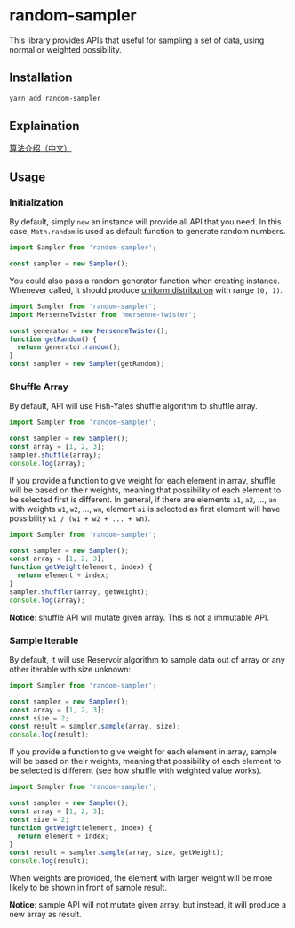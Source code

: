 # random-sampler

This library provides APIs that useful for sampling a set of data, using normal or weighted possibility.

## Installation

```bash
yarn add random-sampler
```

## Explaination

[算法介绍（中文）](https://laysent.github.io/blog/post/random-sampling/)

## Usage

### Initialization

By default, simply `new` an instance will provide all API that you need. In this case, `Math.random` is used as default function to generate random numbers.

```javascript
import Sampler from 'random-sampler';

const sampler = new Sampler();
```

You could also pass a random generator function when creating instance. Whenever called, it should produce [uniform distribution](https://en.wikipedia.org/wiki/Uniform_distribution_(continuous)) with range `[0, 1)`.

```javascript
import Sampler from 'random-sampler';
import MersenneTwister from 'mersenne-twister';

const generator = new MersenneTwister();
function getRandom() {
  return generator.random();
}
const sampler = new Sampler(getRandom);
```

### Shuffle Array

By default, API will use Fish-Yates shuffle algorithm to shuffle array.

```javascript
import Sampler from 'random-sampler';

const sampler = new Sampler();
const array = [1, 2, 3];
sampler.shuffle(array);
console.log(array);
```

If you provide a function to give weight for each element in array, shuffle will be based on their weights, meaning that possibility of each element to be selected first is different. In general, if there are elements `a1`, `a2`, ..., `an` with weights `w1`, `w2`, ..., `wn`, element `ai` is selected as first element will have possibility `wi / (w1 + w2 + ... + wn)`.

```javascript
import Sampler from 'random-sampler';

const sampler = new Sampler();
const array = [1, 2, 3];
function getWeight(element, index) {
  return element + index;
}
sampler.shuffler(array, getWeight);
console.log(array);
```

**Notice**: shuffle API will mutate given array. This is not a immutable API.

### Sample Iterable

By default, it will use Reservoir algorithm to sample data out of array or any other iterable with size unknown:

```javascript
import Sampler from 'random-sampler';

const sampler = new Sampler();
const array = [1, 2, 3];
const size = 2;
const result = sampler.sample(array, size);
console.log(result);
```

If you provide a function to give weight for each element in array, sample will be based on their weights, meaning that possibility of each element to be selected is different (see how shuffle with weighted value works).

```javascript
import Sampler from 'random-sampler';

const sampler = new Sampler();
const array = [1, 2, 3];
const size = 2;
function getWeight(element, index) {
  return element + index;
}
const result = sampler.sample(array, size, getWeight);
console.log(result);
```

When weights are provided, the element with larger weight will be more likely to be shown in front of sample result.

**Notice**: sample API will not mutate given array, but instead, it will produce a new array as result.
